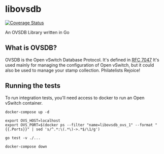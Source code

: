 libovsdb
========

[![Coverage Status](https://coveralls.io/repos/socketplane/libovsdb/badge.png?branch=master)](https://coveralls.io/r/socketplane/libovsdb?branch=master)

An OVSDB Library written in Go

## What is OVSDB?

OVSDB is the Open vSwitch Database Protocol.
It's defined in [RFC 7047](http://tools.ietf.org/html/rfc7047)
It's used mainly for managing the configuration of Open vSwitch, but it could also be used to manage your stamp collection. Philatelists Rejoice!

## Running the tests

To run integration tests, you'll need access to docker to run an Open vSwitch container.

```
docker-compose up -d

export OVS_HOST=localhost
export OVS_PORT=$(docker ps --filter "name=libovsdb_ovs_1" --format "{{.Ports}}" | sed 's/^.*:\(.*\)->.*$/\1/g')

go test -v ./...

docker-compose down
```
